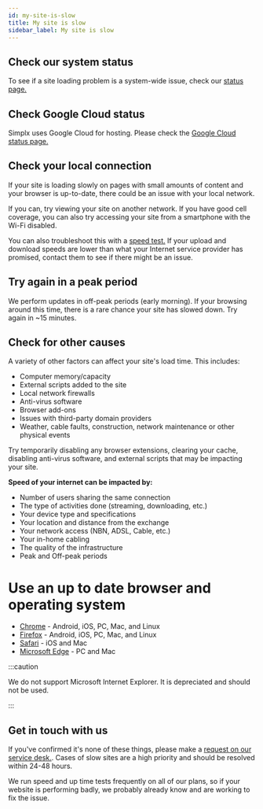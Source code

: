 ```yaml
---
id: my-site-is-slow
title: My site is slow
sidebar_label: My site is slow
---
```


## Check our system status

To see if a site loading problem is a system-wide issue, check our [status page.](https://jessicasutherlanddesign.statuspage.io/) 

## Check Google Cloud status

Simplx uses Google Cloud for hosting. Please check the [Google Cloud status page.](https://status.cloud.google.com/)

## Check your local connection

If your site is loading slowly on pages with small amounts of content and your browser is up-to-date, there could be an issue with your local network.

If you can, try viewing your site on another network. If you have good cell coverage, you can also try accessing your site from a smartphone with the Wi-Fi disabled.

You can also troubleshoot this with a [speed test.](http://speedtest.net) If your upload and download speeds are lower than what your Internet service provider has promised, contact them to see if there might be an issue.

## Try again in a peak period

We perform updates in off-peak periods (early morning). If your browsing around this time, there is a rare chance your site has slowed down. Try again in ~15 minutes.

## Check for other causes

A variety of other factors can affect your site's load time. This includes:

- Computer memory/capacity
- External scripts added to the site
- Local network firewalls
- Anti-virus software
- Browser add-ons
- Issues with third-party domain providers
- Weather, cable faults, construction, network maintenance or other physical events

Try temporarily disabling any browser extensions, clearing your cache, disabling anti-virus software, and external scripts that may be impacting your site.

**Speed of your internet can be impacted by:**

- Number of users sharing the same connection
- The type of activities done (streaming, downloading, etc.)
- Your device type and specifications
- Your location and distance from the exchange
- Your network access (NBN, ADSL, Cable, etc.)
- Your in-home cabling
- The quality of the infrastructure
- Peak and Off-peak periods

# Use an up to date browser and operating system

- [Chrome](http://www.google.com/chrome/) - Android, iOS, PC, Mac, and Linux
- [Firefox](https://www.mozilla.org/firefox/new/) - Android, iOS, PC, Mac, and Linux
- [Safari](http://www.apple.com/safari/) - iOS and Mac
- [Microsoft Edge](https://www.microsoft.com/windows/microsoft-edge) - PC and Mac

:::caution

We do not support Microsoft Internet Explorer. It is depreciated and should not be used.

:::

## Get in touch with us

If you've confirmed it's none of these things, please make a [request on our service desk.](https://jsjsjs.atlassian.net/servicedesk/customer/portal/1). Cases of slow sites are a high priority and should be resolved within 24-48 hours.

We run speed and up time tests frequently on all of our plans, so if your website is performing badly, we probably already know and are working to fix the issue.